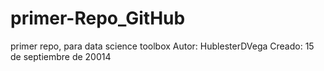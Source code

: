 primer-Repo_GitHub
==================

primer repo, para data science toolbox
Autor: HublesterDVega
Creado: 15 de septiembre de 20014
